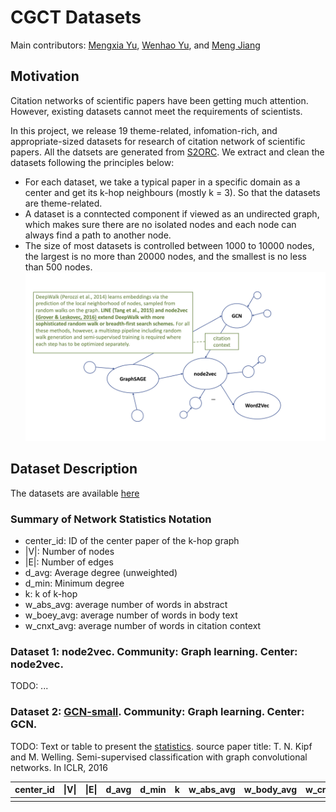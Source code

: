 # CGCT Datasets
Main contributors: [Mengxia Yu](myu2@nd.edu), [Wenhao Yu](wyu1@nd.edu), and [Meng Jiang](mjiang2@nd.edu)

## Motivation
Citation networks of scientific papers have been getting much attention. However, existing datasets cannot meet the requirements of scientists. 

In this project, we release 19 theme-related, infomation-rich, and appropriate-sized datasets for research of citation network of scientific papers. All the datsets are generated from [S2ORC](https://github.com/allenai/s2orc). We extract and clean the datasets following the principles below:

- For each dataset, we take a typical paper in a specific domain as a center and get its k-hop neighbours (mostly k = 3). So that the datasets are theme-related. 
- A dataset is a conntected component if viewed as an undirected graph, which makes sure there are no isolated nodes and each node can always find a path to another node.
- The size of most datasets is controlled between 1000 to 10000 nodes, the largest is no more than 20000 nodes, and the smallest is no less than 500 nodes.
![graph example](./resources/graph_example.png)
## Dataset Description
The datasets are available [here](https://drive.google.com/file/d/1Gv0pGj7OIFBkixNpkGoPet-DgjTCL8xa/view?usp=sharing)
### Summary of Network Statistics Notation
- center_id: ID of the center paper of the k-hop graph
- |V|: Number of  nodes
- |E|: Number of edges
- d_avg: Average degree (unweighted)
- d_min: Minimum degree
- k: k of k-hop
- w_abs_avg: average number of words in abstract
- w_boey_avg: average number of words in body text
- w_cnxt_avg: average number of words in citation context

### Dataset 1: node2vec. Community: Graph learning. Center: node2vec.
TODO: ...

### Dataset 2: [GCN-small](https://github.com/dmsquare/CiteExplainer/tree/master/CGCT-GCN-small). Community: Graph learning. Center: GCN.

TODO: Text or table to present the [statistics](https://github.com/dmsquare/CiteExplainer/blob/master/CGCT-GCN-small/ReadMe.txt).
source paper title: T. N. Kipf and M. Welling. Semi-supervised classification with graph convolutional networks.
In ICLR, 2016

| center_id | \|V\| | \|E\| | d_avg | d_min | k | w_abs_avg | w_body_avg | w_cnxt_avg |
|------------|-------|-------|-------|-------|---|-----------|------------|------------|
|            |       |       |       |       |   |           |            |            |





